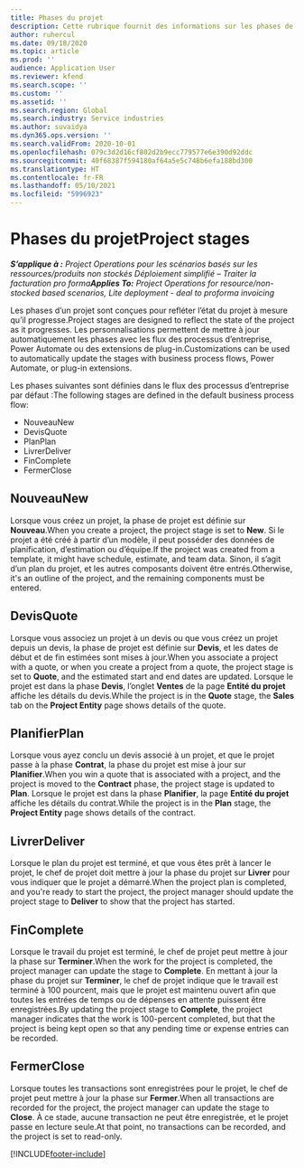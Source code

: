```yaml
---
title: Phases du projet
description: Cette rubrique fournit des informations sur les phases de projet disponibles dans Microsoft Dynamics Project Operations.
author: ruhercul
ms.date: 09/18/2020
ms.topic: article
ms.prod: ''
audience: Application User
ms.reviewer: kfend
ms.search.scope: ''
ms.custom: ''
ms.assetid: ''
ms.search.region: Global
ms.search.industry: Service industries
ms.author: suvaidya
ms.dyn365.ops.version: ''
ms.search.validFrom: 2020-10-01
ms.openlocfilehash: 079c3d2d16cf802d2b9ecc779577e6e390d92ddc
ms.sourcegitcommit: 40f68387f594180af64a5e5c748b6efa188bd300
ms.translationtype: HT
ms.contentlocale: fr-FR
ms.lasthandoff: 05/10/2021
ms.locfileid: "5996923"
---
```

# <a name="project-stages"></a><span data-ttu-id="7a029-103">Phases du projet</span><span class="sxs-lookup"><span data-stu-id="7a029-103">Project stages</span></span>

<span data-ttu-id="7a029-104">_**S’applique à :** Project Operations pour les scénarios basés sur les ressources/produits non stockés Déploiement simplifié – Traiter la facturation pro forma_</span><span class="sxs-lookup"><span data-stu-id="7a029-104">_**Applies To:** Project Operations for resource/non-stocked based scenarios, Lite deployment - deal to proforma invoicing_</span></span>

<span data-ttu-id="7a029-105">Les phases d’un projet sont conçues pour refléter l’état du projet à mesure qu’il progresse.</span><span class="sxs-lookup"><span data-stu-id="7a029-105">Project stages are designed to reflect the state of the project as it progresses.</span></span> <span data-ttu-id="7a029-106">Les personnalisations permettent de mettre à jour automatiquement les phases avec les flux des processus d’entreprise, Power Automate ou des extensions de plug-in.</span><span class="sxs-lookup"><span data-stu-id="7a029-106">Customizations can be used to automatically update the stages with business process flows, Power Automate, or plug-in extensions.</span></span>

<span data-ttu-id="7a029-107">Les phases suivantes sont définies dans le flux des processus d’entreprise par défaut :</span><span class="sxs-lookup"><span data-stu-id="7a029-107">The following stages are defined in the default business process flow:</span></span>

- <span data-ttu-id="7a029-108">Nouveau</span><span class="sxs-lookup"><span data-stu-id="7a029-108">New</span></span>
- <span data-ttu-id="7a029-109">Devis</span><span class="sxs-lookup"><span data-stu-id="7a029-109">Quote</span></span>
- <span data-ttu-id="7a029-110">Plan</span><span class="sxs-lookup"><span data-stu-id="7a029-110">Plan</span></span>
- <span data-ttu-id="7a029-111">Livrer</span><span class="sxs-lookup"><span data-stu-id="7a029-111">Deliver</span></span>
- <span data-ttu-id="7a029-112">Fin</span><span class="sxs-lookup"><span data-stu-id="7a029-112">Complete</span></span>
- <span data-ttu-id="7a029-113">Fermer</span><span class="sxs-lookup"><span data-stu-id="7a029-113">Close</span></span> 

## <a name="new"></a><span data-ttu-id="7a029-114">Nouveau</span><span class="sxs-lookup"><span data-stu-id="7a029-114">New</span></span>

<span data-ttu-id="7a029-115">Lorsque vous créez un projet, la phase de projet est définie sur **Nouveau**.</span><span class="sxs-lookup"><span data-stu-id="7a029-115">When you create a project, the project stage is set to **New**.</span></span> <span data-ttu-id="7a029-116">Si le projet a été créé à partir d’un modèle, il peut posséder des données de planification, d’estimation ou d’équipe.</span><span class="sxs-lookup"><span data-stu-id="7a029-116">If the project was created from a template, it might have schedule, estimate, and team data.</span></span> <span data-ttu-id="7a029-117">Sinon, il s’agit d’un plan du projet, et les autres composants doivent être entrés.</span><span class="sxs-lookup"><span data-stu-id="7a029-117">Otherwise, it's an outline of the project, and the remaining components must be entered.</span></span>

## <a name="quote"></a><span data-ttu-id="7a029-118">Devis</span><span class="sxs-lookup"><span data-stu-id="7a029-118">Quote</span></span>

<span data-ttu-id="7a029-119">Lorsque vous associez un projet à un devis ou que vous créez un projet depuis un devis, la phase de projet est définie sur **Devis**, et les dates de début et de fin estimées sont mises à jour.</span><span class="sxs-lookup"><span data-stu-id="7a029-119">When you associate a project with a quote, or when you create a project from a quote, the project stage is set to **Quote**, and the estimated start and end dates are updated.</span></span> <span data-ttu-id="7a029-120">Lorsque le projet est dans la phase **Devis**, l’onglet **Ventes** de la page **Entité du projet** affiche les détails du devis.</span><span class="sxs-lookup"><span data-stu-id="7a029-120">While the project is in the **Quote** stage, the **Sales** tab on the **Project Entity** page shows details of the quote.</span></span>

## <a name="plan"></a><span data-ttu-id="7a029-121">Planifier</span><span class="sxs-lookup"><span data-stu-id="7a029-121">Plan</span></span>

<span data-ttu-id="7a029-122">Lorsque vous ayez conclu un devis associé à un projet, et que le projet passe à la phase **Contrat**, la phase du projet est mise à jour sur **Planifier**.</span><span class="sxs-lookup"><span data-stu-id="7a029-122">When you win a quote that is associated with a project, and the project is moved to the **Contract** phase, the project stage is updated to **Plan**.</span></span> <span data-ttu-id="7a029-123">Lorsque le projet est dans la phase **Planifier**, la page **Entité du projet** affiche les détails du contrat.</span><span class="sxs-lookup"><span data-stu-id="7a029-123">While the project is in the **Plan** stage, the **Project Entity** page shows details of the contract.</span></span>

## <a name="deliver"></a><span data-ttu-id="7a029-124">Livrer</span><span class="sxs-lookup"><span data-stu-id="7a029-124">Deliver</span></span>

<span data-ttu-id="7a029-125">Lorsque le plan du projet est terminé, et que vous êtes prêt à lancer le projet, le chef de projet doit mettre à jour la phase du projet sur **Livrer** pour vous indiquer que le projet a démarré.</span><span class="sxs-lookup"><span data-stu-id="7a029-125">When the project plan is completed, and you're ready to start the project, the project manager should update the project stage to **Deliver** to show that the project has started.</span></span>

## <a name="complete"></a><span data-ttu-id="7a029-126">Fin</span><span class="sxs-lookup"><span data-stu-id="7a029-126">Complete</span></span> 

<span data-ttu-id="7a029-127">Lorsque le travail du projet est terminé, le chef de projet peut mettre à jour la phase sur **Terminer**.</span><span class="sxs-lookup"><span data-stu-id="7a029-127">When the work for the project is completed, the project manager can update the stage to **Complete**.</span></span> <span data-ttu-id="7a029-128">En mettant à jour la phase du projet sur **Terminer**, le chef de projet indique que le travail est terminé à 100 pourcent, mais que le projet est maintenu ouvert afin que toutes les entrées de temps ou de dépenses en attente puissent être enregistrées.</span><span class="sxs-lookup"><span data-stu-id="7a029-128">By updating the project stage to **Complete**, the project manager indicates that the work is 100-percent completed, but that the project is being kept open so that any pending time or expense entries can be recorded.</span></span>

## <a name="close"></a><span data-ttu-id="7a029-129">Fermer</span><span class="sxs-lookup"><span data-stu-id="7a029-129">Close</span></span>

<span data-ttu-id="7a029-130">Lorsque toutes les transactions sont enregistrées pour le projet, le chef de projet peut mettre à jour la phase sur **Fermer**.</span><span class="sxs-lookup"><span data-stu-id="7a029-130">When all transactions are recorded for the project, the project manager can update the stage to **Close**.</span></span> <span data-ttu-id="7a029-131">À ce stade, aucune transaction ne peut être enregistrée, et le projet passe en lecture seule.</span><span class="sxs-lookup"><span data-stu-id="7a029-131">At that point, no transactions can be recorded, and the project is set to read-only.</span></span>



[!INCLUDE[footer-include](../includes/footer-banner.md)]